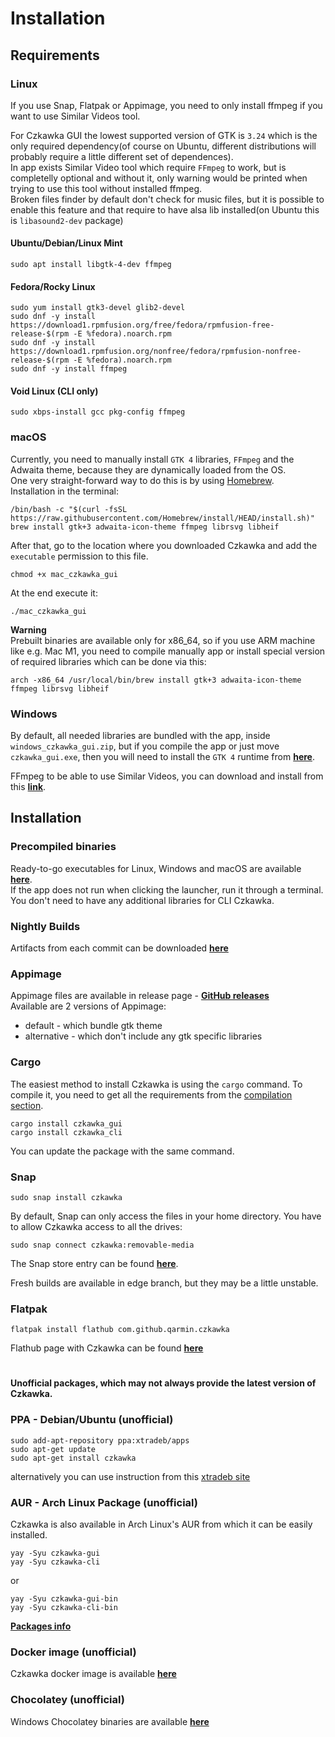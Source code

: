# Installation
## Requirements
### Linux
If you use Snap, Flatpak or Appimage, you need to only install ffmpeg if you want to use Similar Videos tool.

For Czkawka GUI the lowest supported version of GTK is `3.24` which is the only required dependency(of course on Ubuntu, different distributions will probably require a little different set of dependences).  
In app exists Similar Video tool which require `FFmpeg` to work, but is completelly optional and without it, only warning would be printed when trying to use this tool without installed ffmpeg.  
Broken files finder by default don't check for music files, but it is possible to enable this feature and that require to have alsa lib installed(on Ubuntu this is `libasound2-dev` package)

#### Ubuntu/Debian/Linux Mint
```
sudo apt install libgtk-4-dev ffmpeg
```
#### Fedora/Rocky Linux
```
sudo yum install gtk3-devel glib2-devel
sudo dnf -y install https://download1.rpmfusion.org/free/fedora/rpmfusion-free-release-$(rpm -E %fedora).noarch.rpm
sudo dnf -y install https://download1.rpmfusion.org/nonfree/fedora/rpmfusion-nonfree-release-$(rpm -E %fedora).noarch.rpm
sudo dnf -y install ffmpeg
```
#### Void Linux (CLI only)
```
sudo xbps-install gcc pkg-config ffmpeg
```

### macOS
Currently, you need to manually install `GTK 4` libraries, `FFmpeg` and the Adwaita theme, because they are dynamically loaded from the OS.  
One very straight-forward way to do this is by using [Homebrew](https://brew.sh/).  
Installation in the terminal:
```shell
/bin/bash -c "$(curl -fsSL https://raw.githubusercontent.com/Homebrew/install/HEAD/install.sh)"
brew install gtk+3 adwaita-icon-theme ffmpeg librsvg libheif
```
After that, go to the location where you downloaded Czkawka and add the `executable` permission to this file.
```shell
chmod +x mac_czkawka_gui
```
At the end execute it:
```shell
./mac_czkawka_gui
```

**Warning**  
Prebuilt binaries are available only for x86_64, so if you use ARM machine like e.g. Mac M1, you need to compile manually app or install special version of required libraries which can be done via this:
```shell
arch -x86_64 /usr/local/bin/brew install gtk+3 adwaita-icon-theme ffmpeg librsvg libheif
```

### Windows
By default, all needed libraries are bundled with the app, inside `windows_czkawka_gui.zip`, but if you compile the app or just move `czkawka_gui.exe`, then you will need to install the `GTK 4`
runtime from [**here**](https://github.com/tschoonj/GTK-for-Windows-Runtime-Environment-Installer/releases).

FFmpeg to be able to use Similar Videos, you can download and install from this [**link**](https://ffmpeg.org/).

## Installation
### Precompiled binaries
Ready-to-go executables for Linux, Windows and macOS are available [**here**](https://github.com/qarmin/czkawka/releases/).  
If the app does not run when clicking the launcher, run it through a terminal.  
You don't need to have any additional libraries for CLI Czkawka.

### Nightly Builds
Artifacts from each commit can be downloaded [**here**](https://github.com/qarmin/czkawka/actions)

### Appimage
Appimage files are available in release page - [**GitHub releases**](https://github.com/qarmin/czkawka/releases/)  
Available are 2 versions of Appimage:
- default - which bundle gtk theme
- alternative - which don't include any gtk specific libraries

### Cargo
The easiest method to install Czkawka is using the `cargo` command. To compile it, you need to get all the
requirements from the [compilation section](Compilation.md).
```
cargo install czkawka_gui
cargo install czkawka_cli
```
You can update the package with the same command.

### Snap
```
sudo snap install czkawka
```
By default, Snap can only access the files in your home directory. You have to allow Czkawka access to all the drives:

```
sudo snap connect czkawka:removable-media
```

The Snap store entry can be found [**here**](https://snapcraft.io/czkawka).

Fresh builds are available in edge branch, but they may be a little unstable.

### Flatpak
```
flatpak install flathub com.github.qarmin.czkawka
```
Flathub page with Czkawka can be found [**here**](https://flathub.org/apps/details/com.github.qarmin.czkawka)

#
#

**Unofficial packages, which may not always provide the latest version of Czkawka.**

### PPA - Debian/Ubuntu (unofficial)
```
sudo add-apt-repository ppa:xtradeb/apps
sudo apt-get update
sudo apt-get install czkawka
```

alternatively you can use instruction from this [xtradeb site](https://xtradeb.net/wiki/how-to-install-applications-from-this-web-site/)

### AUR - Arch Linux Package (unofficial)
Czkawka is also available in Arch Linux's AUR from which it can be easily installed.
```
yay -Syu czkawka-gui
yay -Syu czkawka-cli
```
or
```
yay -Syu czkawka-gui-bin
yay -Syu czkawka-cli-bin
```

[**Packages info**](https://aur.archlinux.org/packages/?O=0&SeB=nd&K=czkawka&outdated=&SB=n&SO=a&PP=50&do_Search=Go)

### Docker image (unofficial)
Czkawka docker image is available [**here**](https://github.com/jlesage/docker-czkawka)

### Chocolatey (unofficial)
Windows Chocolatey binaries are available [**here**](https://community.chocolatey.org/packages/czkawka)
